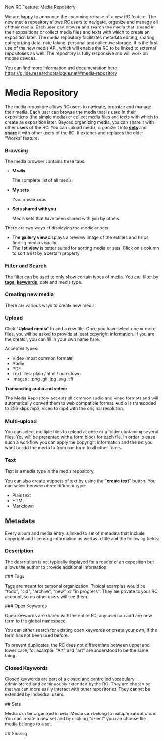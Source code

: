 New RC Feature: Media Repository

We are happy to announce the upcoming release of a new RC feature. The
new media repository allows RC users to navigate, organize and manage
all of their media. Each user can browse and search the media that is
used in their expositions or collect media files and texts with which
to create an exposition later. The media repository facilitates
metadata editing, sharing, categorizing data, note taking, personal
and collective storage. It is the first use of the new media API,
which will enable the RC to be linked to external repositories as
well. The repository is fully responsive and will work on mobile
devices.

You can find more information and documentation here: 
https://guide.researchcatalogue.net/#media-repository


# Media Repository

The media repository allows RC users to navigate, organize and manage
their media. Each user can browse the media that is used in their
expositions (the [simple
media](https://guide.researchcatalogue.net/#simple-media)) or collect
media files and texts with which to create an exposition later. Beyond
organizing media, you can share it with other users of the RC. You can
upload media, organize it into [__sets__](#sets) and
[__share__](#share_media) it with other users of the RC. It extends
and replaces the older "Works" feature.


### Browsing


The media browser contains three tabs:

* __Media__

	The complete list of all media.

* __My sets__

	Your media sets.
	
* __Sets shared with you__

	Media sets that have been shared with you by others.
	
	
There are two ways of displaying the media or sets:

* The __gallery view__ displays a preview image of the entities and
  helps finding media visually.
* The __list view__ is better suited for sorting media or sets.  Click
  on a column to sort a list by a certain property.

### Filter and Search

The filter can be used to only show certain types of media. You can filter by 
[__tags__](#tags), [__keywords__](#keywords), date and media type.


### Creating new media

There are various ways to create new media:

### Upload

Click "__Upload media__" to add a new file. Once you have select one or
more files, you will be asked to provide at least copyright
information. If you are the creator, you can fill in your own name
here.

Accepted types:

* Video (most common formats)
* Audio
* PDF
* Text files: plain / html / markdown
* Images : .png .gif .jpg .svg .tiff

__Transcoding audio and video:__

The Media Repository accepts all common audio and video formats and
will automatically convert them to web compatible format.  Audio is
transcoded to 256 kbps mp3, video to mp4 with the original resolution.

### Multi-upload

You can select multiple files to upload at once or a folder containing
several files. You will be presented with a form block for each
file. In order to ease such a workflow you can apply the copyright
information and the set you want to add the media to from one form to
all other forms.


### Text

Text is a media type in the media repository.

You can also create snippets of text by using the "__create text__" button.
You can select between three different type:


* Plain text
* HTML
* Markdown 

## Metadata

Every album and media entry is linked to set of metadata that include
copyright and licensing information as well as a title and the
following fields:

### Description

The description is not typically displayed for a reader of an
exposition but allows the author to provide additional information.

<a id="tags">
### Tags

Tags are meant for personal organization. Typical examples would be
"todo", "old", "archive", "new", or "in progress". They are private to
your RC account, so no other users will see them.

<a id="keywords">
### Open Keywords

Open keywords are shared with the entire RC, any user can add any new
term to the global namespace.

You can either search for existing open keywords or create your own,
if the term has not been used before.

To prevent duplicates, the RC does not differentiate between upper and
lower case, for example: "Art" and "art" are understood to be the same
thing.

### Closed Keywords

Closed keywords are part of a closed and controlled vocabulary
administered and continuously extended by the RC. They are chosen so
that we can more easily interact with other repositories. They cannot
be extended by individual users.


<a id="sets">
## Sets

Media can be organized in sets. Media can belong to multiple sets at
once. You can create a new set and by clicking "select" you can
choose the media belongs to a set.

<a id="share_media">
## Sharing

